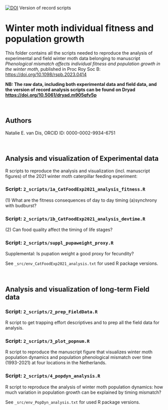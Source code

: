 [![DOI](https://zenodo.org/badge/DOI/10.5281/zenodo.8276288.svg)](https://doi.org/10.5281/zenodo.8276288) Version of record scripts

# Winter moth individual fitness and population growth
This folder contains all the scripts needed to reproduce the analysis of experimental and field winter moth data belonging to manuscript _Phenological mismatch affects individual fitness and population growth in the winter moth_, published in Proc Roy Soc B: https://doi.org/10.1098/rspb.2023.0414

**NB: The raw data, including both experimental data and field data, and the version of record analysis scripts can be found on Dryad https://doi.org/10.5061/dryad.m905qfv5p**

&nbsp;

## Authors
Natalie E. van Dis, ORCID ID: 0000-0002-9934-6751

&nbsp;

## Analysis and visualization of Experimental data
R scripts to reproduce the analysis and visualization (incl. manuscript figures) of the 2021 winter moth caterpillar feeding experiment:

### Script: ```2_scripts/1a_CatFoodExp2021_analysis_fitness.R ```
(1) What are the fitness consequences of day to day timing (a)synchrony with budburst?

### Script: ```2_scripts/1b_CatFoodExp2021_analysis_devtime.R ```
(2) Can food quality affect the timing of life stages?

### Script: ```2_scripts/suppl_pupaweight_proxy.R ```
Supplemental: Is pupation weight a good proxy for fecundity?

See ```_src/env_CatFoodExp2021_analysis.txt``` for used R package versions.

&nbsp;

## Analysis and visualization of long-term Field data
### Script: ```2_scripts/2_prep_FieldData.R ```
R script to get trapping effort descriptives and to prep all the field data for analysis.

### Script: ```2_scripts/3_plot_popnum.R ```
R script to reproduce the manuscript figure that visualizes winter moth population dynamics and population phenological mismatch over time (1993-2021) at four locations in the Netherlands.

### Script: ```2_scripts/4_popdyn_analysis.R ```
R script to reproduce the analysis of winter moth population dynamics: how much variation in population growth can be explained by timing mismatch?

See ```_src/env_PopDyn_analysis.txt``` for used R package versions.
